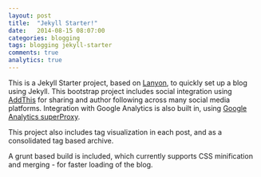 ```yaml
---
layout: post
title:  "Jekyll Starter!"
date:   2014-08-15 08:07:00
categories: blogging
tags: blogging jekyll-starter
comments: true
analytics: true
---
```


This is a Jekyll Starter project, based on [Lanyon](https://github.com/poole/lanyon), to quickly set up a blog using Jekyll. This bootstrap project includes social integration using [AddThis](https://www.addthis.com) for sharing and author following across many social media platforms. Integration with Google Analytics is also built in, using [Google Analytics superProxy](https://developers.google.com/analytics/solutions/google-analytics-super-proxy).

This project also includes tag visualization in each post, and as a consolidated tag based archive.

A grunt based build is included, which currently supports CSS minification and merging - for faster loading of the blog.
